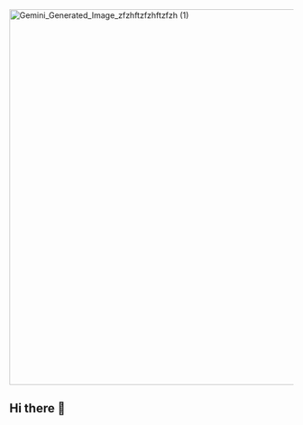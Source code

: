 
<img width="1024" height="666" alt="Gemini_Generated_Image_zfzhftzfzhftzfzh (1)" src="https://github.com/user-attachments/assets/a0c51571-3973-4454-a14a-0df8efbae87f" />


## Hi there 👋

<!--
**matheus-souza-matos/matheus-souza-matos** is a ✨ _special_ ✨ repository because its `README.md` (this file) appears on your GitHub profile.

Here are some ideas to get you started:

- 🔭 I’m currently working on ...
- 🌱 I’m currently learning ...
- 👯 I’m looking to collaborate on ...
- 🤔 I’m looking for help with ...
- 💬 Ask me about ...
- 📫 How to reach me: ...
- 😄 Pronouns: ...
- ⚡ Fun fact: ...
-->
